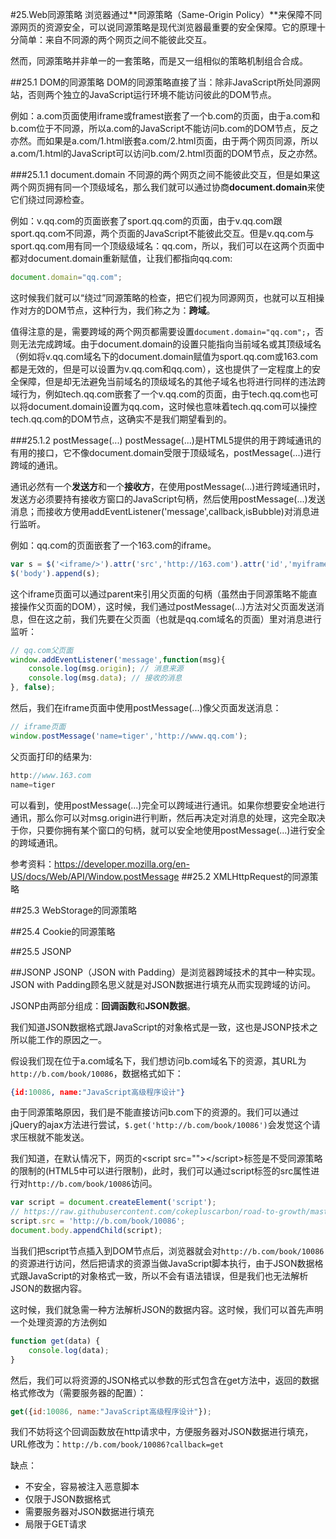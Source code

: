 #25.Web同源策略
浏览器通过**同源策略（Same-Origin Policy）**来保障不同源网页的资源安全，可以说同源策略是现代浏览器最重要的安全保障。它的原理十分简单：来自不同源的两个网页之间不能彼此交互。

然而，同源策略并非单一的一套策略，而是又一组相似的策略机制组合合成。

##25.1 DOM的同源策略
DOM的同源策略直接了当：除非JavaScript所处同源网站，否则两个独立的JavaScript运行环境不能访问彼此的DOM节点。

例如：a.com页面使用iframe或framest嵌套了一个b.com的页面，由于a.com和b.com位于不同源，所以a.com的JavaScript不能访问b.com的DOM节点，反之亦然。而如果是a.com/1.html嵌套a.com/2.html页面，由于两个网页同源，所以a.com/1.html的JavaScript可以访问b.com/2.html页面的DOM节点，反之亦然。

###25.1.1 document.domain
不同源的两个网页之间不能彼此交互，但是如果这两个网页拥有同一个顶级域名，那么我们就可以通过协商**document.domain**来使它们绕过同源检查。

例如：v.qq.com的页面嵌套了sport.qq.com的页面，由于v.qq.com跟sport.qq.com不同源，两个页面的JavaScript不能彼此交互。但是v.qq.com与sport.qq.com用有同一个顶级级域名：qq.com，所以，我们可以在这两个页面中都对document.domain重新赋值，让我们都指向qq.com:
```JavaScript
document.domain="qq.com";
```
这时候我们就可以“绕过”同源策略的检查，把它们视为同源网页，也就可以互相操作对方的DOM节点，这种行为，我们称之为：**跨域**。

值得注意的是，需要跨域的两个网页都需要设置`document.domain="qq.com";`，否则无法完成跨域。由于document.domain的设置只能指向当前域名或其顶级域名（例如将v.qq.com域名下的document.domain赋值为sport.qq.com或163.com都是无效的，但是可以设置为v.qq.com和qq.com），这也提供了一定程度上的安全保障，但是却无法避免当前域名的顶级域名的其他子域名也将进行同样的违法跨域行为，例如tech.qq.com嵌套了一个v.qq.com的页面，由于tech.qq.com也可以将document.domain设置为qq.com，这时候也意味着tech.qq.com可以操控tech.qq.com的DOM节点，这确实不是我们期望看到的。

###25.1.2 postMessage(...)
postMessage(...)是HTML5提供的用于跨域通讯的有用的接口，它不像document.domain受限于顶级域名，postMessage(...)进行跨域的通讯。

通讯必然有一个**发送方**和一个**接收方**，在使用postMessage(...)进行跨域通讯时，发送方必须要持有接收方窗口的JavaScript句柄，然后使用postMessage(...)发送消息；而接收方使用addEventListener('message',callback,isBubble)对消息进行监听。

例如：qq.com的页面嵌套了一个163.com的iframe。
```JavaScript
var s = $('<iframe/>').attr('src','http://163.com').attr('id','myiframe');
$('body').append(s);
```
这个iframe页面可以通过parent来引用父页面的句柄（虽然由于同源策略不能直接操作父页面的DOM），这时候，我们通过postMessage(...)方法对父页面发送消息，但在这之前，我们先要在父页面（也就是qq.com域名的页面）里对消息进行监听：
```JavaScript
// qq.com父页面
window.addEventListener('message',function(msg){
    console.log(msg.origin); // 消息来源
    console.log(msg.data); // 接收的消息
}, false);
```
然后，我们在iframe页面中使用postMessage(...)像父页面发送消息：
```JavaScript
// iframe页面
window.postMessage('name=tiger','http://www.qq.com');
```

父页面打印的结果为:
```JavaScript
http://www.163.com
name=tiger 
```

可以看到，使用postMessage(...)完全可以跨域进行通讯。如果你想要安全地进行通讯，那么你可以对msg.origin进行判断，然后再决定对消息的处理，这完全取决于你，只要你拥有某个窗口的句柄，就可以安全地使用postMessage(...)进行安全的跨域通讯。

参考资料：https://developer.mozilla.org/en-US/docs/Web/API/Window.postMessage
##25.2 XMLHttpRequest的同源策略

##25.3 WebStorage的同源策略

##25.4 Cookie的同源策略

##25.5 JSONP

##JSONP
JSONP（JSON with Padding）是浏览器跨域技术的其中一种实现。JSON with Padding顾名思义就是对JSON数据进行填充从而实现跨域的访问。

JSONP由两部分组成：**回调函数**和**JSON数据**。

我们知道JSON数据格式跟JavaScript的对象格式是一致，这也是JSONP技术之所以能工作的原因之一。

假设我们现在位于a.com域名下，我们想访问b.com域名下的资源，其URL为`http://b.com/book/10086`，数据格式如下：

```JSON
{id:10086, name:"JavaScript高级程序设计"}
```

由于同源策略原因，我们是不能直接访问b.com下的资源的。我们可以通过jQuery的ajax方法进行尝试，`$.get('http://b.com/book/10086')`会发觉这个请求压根就不能发送。

我们知道，在默认情况下，网页的\<script src=""\>\</script\>标签是不受同源策略的限制的(HTML5中可以进行限制)，此时，我们可以通过script标签的src属性进行对`http://b.com/book/10086`访问。

```JavaScript
var script = document.createElement('script');
// https://raw.githubusercontent.com/cokepluscarbon/road-to-growth/master/24.book.jsonp 
script.src = 'http://b.com/book/10086';
document.body.appendChild(script);
```

当我们把script节点插入到DOM节点后，浏览器就会对`http://b.com/book/10086`的资源进行访问，然后把请求的资源当做JavaScript脚本执行，由于JSON数据格式跟JavaScript的对象格式一致，所以不会有语法错误，但是我们也无法解析JSON的数据内容。

这时候，我们就急需一种方法解析JSON的数据内容。这时候，我们可以首先声明一个处理资源的方法例如

```JavaScript
function get(data) {
    console.log(data);
}
```

然后，我们可以将资源的JSON格式以参数的形式包含在get方法中，返回的数据格式修改为（需要服务器的配置）：

```JavaScript
get({id:10086, name:"JavaScript高级程序设计"});
```

我们不妨将这个回调函数放在http请求中，方便服务器对JSON数据进行填充，URL修改为：`http://b.com/book/10086?callback=get`

缺点：

 * 不安全，容易被注入恶意脚本
 * 仅限于JSON数据格式
 * 需要服务器对JSON数据进行填充
 * 局限于GET请求
    